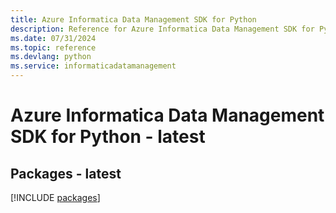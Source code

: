 ```yaml
---
title: Azure Informatica Data Management SDK for Python
description: Reference for Azure Informatica Data Management SDK for Python
ms.date: 07/31/2024
ms.topic: reference
ms.devlang: python
ms.service: informaticadatamanagement
---
```

# Azure Informatica Data Management SDK for Python - latest
## Packages - latest
[!INCLUDE [packages](informatica-data-management-index.md)]